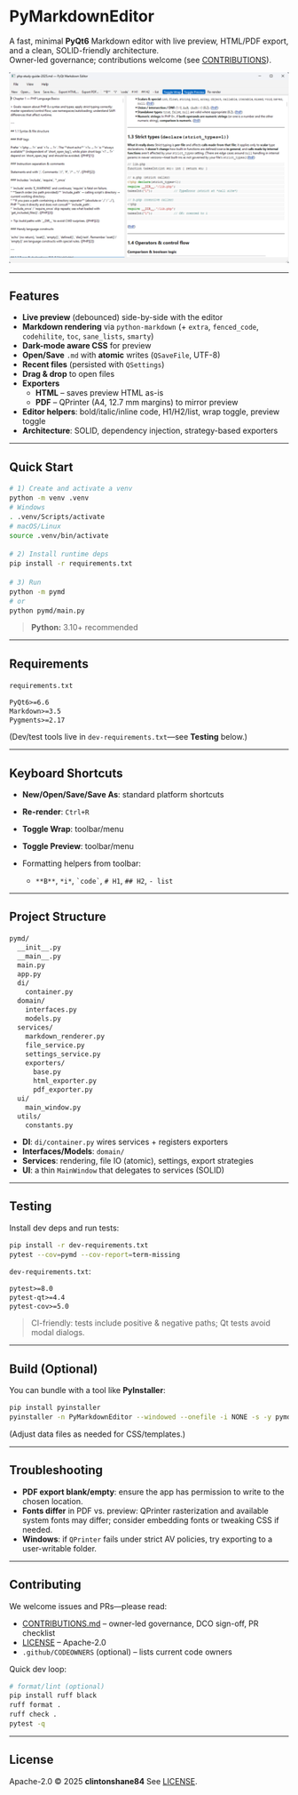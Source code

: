 # PyMarkdownEditor

A fast, minimal **PyQt6** Markdown editor with live preview, HTML/PDF export, and a clean, SOLID-friendly architecture.  
Owner-led governance; contributions welcome (see [CONTRIBUTIONS](CONTRIBUTING.md)).

![PyMarkdownEditor](docs/screenshot.png)

---

## Features

- **Live preview** (debounced) side-by-side with the editor
- **Markdown rendering** via `python-markdown` (+ `extra`, `fenced_code`, `codehilite`, `toc`, `sane_lists`, `smarty`)
- **Dark-mode aware CSS** for preview
- **Open/Save** `.md` with **atomic** writes (`QSaveFile`, UTF-8)
- **Recent files** (persisted with `QSettings`)
- **Drag & drop** to open files
- **Exporters**
  - **HTML** – saves preview HTML as-is
  - **PDF** – QPrinter (A4, 12.7 mm margins) to mirror preview
- **Editor helpers**: bold/italic/inline code, H1/H2/list, wrap toggle, preview toggle
- **Architecture**: SOLID, dependency injection, strategy-based exporters

---

## Quick Start

```bash
# 1) Create and activate a venv
python -m venv .venv
# Windows
. .venv/Scripts/activate
# macOS/Linux
source .venv/bin/activate

# 2) Install runtime deps
pip install -r requirements.txt

# 3) Run
python -m pymd
# or
python pymd/main.py
````

> **Python:** 3.10+ recommended

---

## Requirements

`requirements.txt`

```
PyQt6>=6.6
Markdown>=3.5
Pygments>=2.17
```

(Dev/test tools live in `dev-requirements.txt`—see **Testing** below.)

---

## Keyboard Shortcuts

* **New/Open/Save/Save As**: standard platform shortcuts
* **Re-render**: `Ctrl+R`
* **Toggle Wrap**: toolbar/menu
* **Toggle Preview**: toolbar/menu
* Formatting helpers from toolbar:

  * `**B**`, `*i*`, `` `code` ``, `# H1`, `## H2`, `- list`

---

## Project Structure

```
pymd/
  __init__.py
  __main__.py
  main.py
  app.py
  di/
    container.py
  domain/
    interfaces.py
    models.py
  services/
    markdown_renderer.py
    file_service.py
    settings_service.py
    exporters/
      base.py
      html_exporter.py
      pdf_exporter.py
  ui/
    main_window.py
  utils/
    constants.py
```

* **DI**: `di/container.py` wires services + registers exporters
* **Interfaces/Models**: `domain/`
* **Services**: rendering, file IO (atomic), settings, export strategies
* **UI**: a thin `MainWindow` that delegates to services (SOLID)

---

## Testing

Install dev deps and run tests:

```bash
pip install -r dev-requirements.txt
pytest --cov=pymd --cov-report=term-missing
```

`dev-requirements.txt`:

```
pytest>=8.0
pytest-qt>=4.4
pytest-cov>=5.0
```

> CI-friendly: tests include positive & negative paths; Qt tests avoid modal dialogs.

---

## Build (Optional)

You can bundle with a tool like **PyInstaller**:

```bash
pip install pyinstaller
pyinstaller -n PyMarkdownEditor --windowed --onefile -i NONE -s -y pymd/__main__.py
```

(Adjust data files as needed for CSS/templates.)

---

## Troubleshooting

* **PDF export blank/empty**: ensure the app has permission to write to the chosen location.
* **Fonts differ** in PDF vs. preview: QPrinter rasterization and available system fonts may differ; consider embedding fonts or tweaking CSS if needed.
* **Windows**: if `QPrinter` fails under strict AV policies, try exporting to a user-writable folder.

---

## Contributing

We welcome issues and PRs—please read:

* [CONTRIBUTIONS.md](CONTRIBUTIONS.md) – owner-led governance, DCO sign-off, PR checklist
* [LICENSE](LICENSE) – Apache-2.0
* `.github/CODEOWNERS` (optional) – lists current code owners

Quick dev loop:

```bash
# format/lint (optional)
pip install ruff black
ruff format .
ruff check .
pytest -q
```

---

## License

Apache-2.0 © 2025 **clintonshane84**
See [LICENSE](LICENSE).
